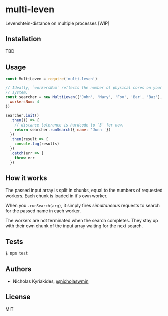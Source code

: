 # multi-leven
Levenshtein-distance on multiple processes [WIP]

## Installation

TBD

## Usage

```javascript
const MultiLeven = require('multi-leven')

// Ideally, `workersNum` reflects the number of physical cores on your
// system.
const searcher = new MultiLeven(['John', 'Mary', 'Foo', 'Bar', 'Baz'], {
  workersNum: 4
})

searcher.init()
  .then(() => {
    // distance tolerance is hardcode to `3` for now.
    return searcher.runSearch({ name: 'Jonn '})
  })
  .then(result => {
    console.log(results)
  })
  .catch(err => {
    throw err
  })
```

## How it works

The passed input array is split in chunks, equal to the numbers of requested
workers. Each chunk is loaded in it's own worker.

When you `.runSearch(arg)`, it simply fires *simultaneous* requests to search
for the passed name in each worker.

The workers are not terminated when the search completes. They stay up
with their own chunk of the input array waiting for the next search.

## Tests

```bash
$ npm test
```

## Authors

- Nicholas Kyriakides, [@nicholaswmin][nicholaswmin]

## License

MIT

[nicholaswmin]: https://github.com/nicholaswmin
